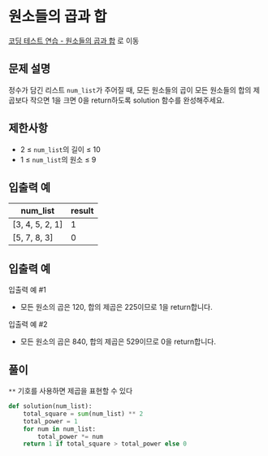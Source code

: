 # 원소들의 곱과 합
[코딩 테스트 연습 - 원소들의 곱과 합][1] 로 이동

## 문제 설명

정수가 담긴 리스트 `num_list`가 주어질 때, 모든 원소들의 곱이 모든 원소들의 합의 제곱보다 작으면 1을 크면 0을 return하도록 solution 함수를 완성해주세요.

## 제한사항

- 2 ≤ `num_list`의 길이 ≤ 10
- 1 ≤ `num_list`의 원소 ≤ 9

## 입출력 예

| num_list        | result |
| --------------- | ------ |
| [3, 4, 5, 2, 1] | 1      |
| [5, 7, 8, 3]    | 0      |

## 입출력 예

입출력 예 #1

- 모든 원소의 곱은 120, 합의 제곱은 225이므로 1을 return합니다.

입출력 예 #2

- 모든 원소의 곱은 840, 합의 제곱은 529이므로 0을 return합니다.

## 풀이

`**` 기호를 사용하면 제곱을 표현할 수 있다

```python
def solution(num_list):
    total_square = sum(num_list) ** 2
    total_power = 1
    for num in num_list:
        total_power *= num
    return 1 if total_square > total_power else 0
```

[1]: https://school.programmers.co.kr/learn/courses/30/lessons/181929
